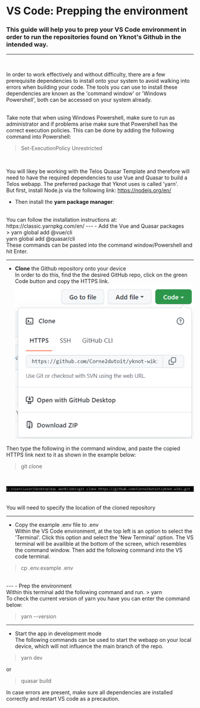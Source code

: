 # VS Code: Prepping the environment
### This guide will help you to prep your VS Code environment in order to run the repositories found on Yknot's Github in the intended way.
---
<br />

In order to work effectively and without difficulty, there are a few prerequisite dependencies to install onto your
system to avoid walking into errors when building your code. The tools you can use to install these dependencies are known as the 'command window' or 'Windows Powershell', both can be accessed on your system already.

<br />
Take note that when using Windows Powershell, make sure to run as administrator and if problems arise make sure that Powershell has the correct execution policies. This can be done by adding the following command into Powershell:

>Set-ExecutionPolicy Unrestricted

<br>

You will likey be working with the Telos Quasar Template and therefore will need to have the required dependencies
to use  Vue and Quasar to build a Telos webapp. The preferred package that Yknot uses is called 'yarn'.
<br>
But first, install Node.js via the following link: https://nodejs.org/en/
- Then install the <b>yarn package manager</b>:
<br>
You can follow the installation instructions at: https://classic.yarnpkg.com/en/
---
- Add the Vue and Quasar packages
<br>
> yarn global add @vue/cli <br>
yarn global add @quasar/cli

<br >
These commands can be pasted into the command window/Powershell and hit Enter.

---

- <b>Clone</b> the Github repository onto your device
<br>In order to do this, find the the desired GitHub repo, click on the green Code button and copy the HTTPS link.
![Clone repo](Clone-Repo.png)

Then type the following  in the command window, and paste the copied HTTPS link next to it as shown in the example below:

> git clone 
<br>

![Git clone](git-clone.png)

<br>
You will need to specify the location of the cloned repository

---
- Copy the example .env file to .env
<br>Within the VS Code environment, at the top left is an option to select the 'Terminal'. Click this option and select the 'New Terminal' option. The VS terminal will be availible at the bottom of the screen, which resembles the command window. Then add the following command into the VS code terminal.
> cp .env.example .env
<br>
---
- Prep the environment
<br> Within this terminal add the following command and run.
> yarn

<br>
To check the current version of yarn you have you can enter the command below:

> yarn --version

---
- Start the app in development mode
<br> The following commands can be used to start the webapp on your local device, which will not influence the main branch of the repo.

> yarn dev

or 

> quasar build

In case errors are present, make sure all dependencies are installed correctly and restart VS code as a precaution.